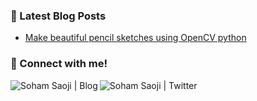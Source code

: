 ### 📩 Latest Blog Posts 
<!-- BLOG-POST-LIST:START -->
- [Make beautiful pencil sketches using OpenCV python](https://www.teknowledge.info/2021/10/make-beautiful-pencil-sketches-using-python.html)

<!-- BLOG-POST-LIST:END -->

### 🔗 Connect with me!
<p align="center">
    
[<img align="left" alt="Soham Saoji | Blog" src="https://img.shields.io/badge/Website-02ccf7?style=for-the-badge&logo=https://raw.githubusercontent.com/iconic/open-iconic/master/svg/globe.svg&logoColor=white" />](https://www.teknowledge.info/)
[<img align="left" alt="Soham Saoji | Twitter" src="https://img.shields.io/badge/Twitter-1DA1F2?style=for-the-badge&logo=twitter&logoColor=white" />](https://twitter.com/SohamSaoji)
</p>
